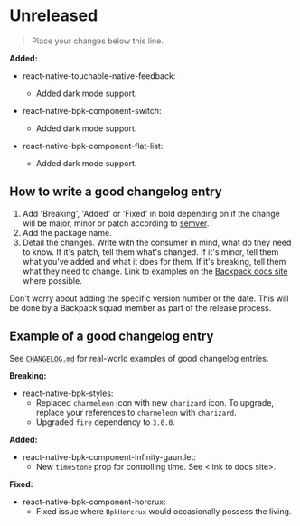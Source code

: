 # Unreleased

> Place your changes below this line.

**Added:**

- react-native-touchable-native-feedback:
  - Added dark mode support.

- react-native-bpk-component-switch:
  - Added dark mode support.

- react-native-bpk-component-flat-list:
  - Added dark mode support.

## How to write a good changelog entry

1. Add 'Breaking', 'Added' or 'Fixed' in bold depending on if the change will be major, minor or patch according to [semver](semver.org).
2. Add the package name.
3. Detail the changes. Write with the consumer in mind, what do they need to know. If it's patch, tell them what's changed. If it's minor, tell them what you've added and what it does for them. If it's breaking, tell them what they need to change. Link to examples on the [Backpack docs site](backpack.github.io) where possible.

Don't worry about adding the specific version number or the date. This will be done by a Backpack squad member as part of the release process.

## Example of a good changelog entry

See [`CHANGELOG.md`](CHANGELOG.md) for real-world examples of good changelog entries.

**Breaking:**

- react-native-bpk-styles:
  - Replaced `charmeleon` icon with new `charizard` icon. To upgrade, replace your references to `charmeleon` with `charizard`.
  - Upgraded `fire` dependency to `3.0.0`.

**Added:**

- react-native-bpk-component-infinity-gauntlet:
  - New `timeStone` prop for controlling time. See &lt;link to docs site&gt;.

**Fixed:**

- react-native-bpk-component-horcrux:
  - Fixed issue where `BpkHorcrux` would occasionally possess the living.

